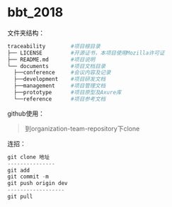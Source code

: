 # bbt_2018
文件夹结构：

```python
traceability		#项目根目录
├── LICENSE			#开源证书，本项目使用Mozilla许可证
├── README.md		#项目说明
└── documents		#项目文档目录
  ├──conference		#会议内容及记录
  ├──development	#项目研发文档
  ├──management		#项目管理文档
  ├──prototype		#项目原型及Axure库
  └──reference		#项目参考文档
```



github使用：

> 到organization-team-repository下clone

连招：

```python
git clone 地址
---------------
git add
git commit -m
git push origin dev
------------------
git pull  
```

